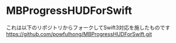 # MBProgressHUDForSwift
これは以下のリポジトリからフォークしてSwift3対応を施したものです
https://github.com/powfulhong/MBProgressHUDForSwift.git

